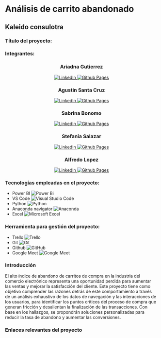 # Análisis de carrito abandonado 
## Kaleido consulotra 

### Título del proyecto:
### Integrantes: 

<h3 align="center">Ariadna Gutierrez</h3>

<p align="center">
  <a href="https://www.linkedin.com/in/ariadna-gutierrez-8795a229b/">
    <img src="https://img.shields.io/badge/linkedin-%230077B5.svg?style=for-the-badge&logo=linkedin&logoColor=white" alt="LinkedIn">
  </a>
  <a href="https://github.com/AriadnaG01">
    <img src="https://img.shields.io/badge/github%20pages-121013?style=for-the-badge&logo=github&logoColor=white" alt="Github Pages">
  </a>
</p>

<h3 align="center">Agustin Santa Cruz</h3>

<p align="center">
  <a href="">
    <img src="https://img.shields.io/badge/linkedin-%230077B5.svg?style=for-the-badge&logo=linkedin&logoColor=white" alt="LinkedIn">
  </a>
  <a href="">
    <img src="https://img.shields.io/badge/github%20pages-121013?style=for-the-badge&logo=github&logoColor=white" alt="Github Pages">
  </a>
</p>

<h3 align="center">Sabrina Bonomo</h3>

<p align="center">
  <a href="https://www.linkedin.com/in/sabrina-natalia-bonomo-582b00217/">
    <img src="https://img.shields.io/badge/linkedin-%230077B5.svg?style=for-the-badge&logo=linkedin&logoColor=white" alt="LinkedIn">
  </a>
  <a href="https://github.com/Sabrina240597">
    <img src="https://img.shields.io/badge/github%20pages-121013?style=for-the-badge&logo=github&logoColor=white" alt="Github Pages">
  </a>
</p>
<h3 align="center">Stefania Salazar</h3>

<p align="center">
  <a href="https://www.linkedin.com/in/stefani-s/">
    <img src="https://img.shields.io/badge/linkedin-%230077B5.svg?style=for-the-badge&logo=linkedin&logoColor=white" alt="LinkedIn">
  </a>
  <a href="https://github.com/StefaniaSalazar/StefaniaSalazar.github.io">
    <img src="https://img.shields.io/badge/github%20pages-121013?style=for-the-badge&logo=github&logoColor=white" alt="Github Pages">
  </a>
</p>

<h3 align="center">Alfredo Lopez</h3>

<p align="center">
  <a href="https://www.linkedin.com/in/jose-alfredo-lopez-castro/">
    <img src="https://img.shields.io/badge/linkedin-%230077B5.svg?style=for-the-badge&logo=linkedin&logoColor=white" alt="LinkedIn">
  </a>
  <a href="https://github.com/Alop89">
    <img src="https://img.shields.io/badge/github%20pages-121013?style=for-the-badge&logo=github&logoColor=white" alt="Github Pages">
  </a>
</p>



### Tecnologías empleadas en el proyecto:
* Power BI ![Power Bi](https://img.shields.io/badge/power_bi-F2C811?style=for-the-badge&logo=powerbi&logoColor=black)
* VS Code ![Visual Studio Code](https://img.shields.io/badge/Visual%20Studio%20Code-0078d7.svg?style=for-the-badge&logo=visual-studio-code&logoColor=white)
* Python ![Python](https://img.shields.io/badge/python-3670A0?style=for-the-badge&logo=python&logoColor=ffdd54)
* Anaconda navigator ![Anaconda](https://img.shields.io/badge/Anaconda-%2344A833.svg?style=for-the-badge&logo=anaconda&logoColor=white)
* Excel ![Microsoft Excel](https://img.shields.io/badge/Microsoft_Excel-217346?style=for-the-badge&logo=microsoft-excel&logoColor=white)

### Herramienta para gestión del proyecto:
* Trello  ![Trello](https://img.shields.io/badge/Trello-%23026AA7.svg?style=for-the-badge&logo=Trello&logoColor=white)
* Git 	![Git](https://img.shields.io/badge/git-%23F05033.svg?style=for-the-badge&logo=git&logoColor=white)
* Github ![GitHub](https://img.shields.io/badge/github-%23121011.svg?style=for-the-badge&logo=github&logoColor=white)
* Google Meet ![Google Meet](https://img.shields.io/badge/Google%20Meet-00897B?style=for-the-badge&logo=google-meet&logoColor=white)

### Introducción
El alto índice de abandono de carritos de compra en la industria del comercio electrónico representa una oportunidad perdida para aumentar las ventas y mejorar la satisfacción del cliente. Este proyecto tiene como objetivo comprender las razones detrás de este comportamiento a través de un análisis exhaustivo de los datos de navegación y las interacciones de los usuarios, para identificar los puntos críticos del proceso de compra que generan fricción y desalientan la finalización de las transacciones. Con base en los hallazgos, se propondrán soluciones personalizadas para reducir la tasa de abandono y aumentar las conversiones.

### Enlaces relevantes del proyecto
